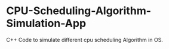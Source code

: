 # CPU-Scheduling-Algorithm-Simulation-App
C++ Code to simulate different cpu scheduling Algorithm in OS. 
